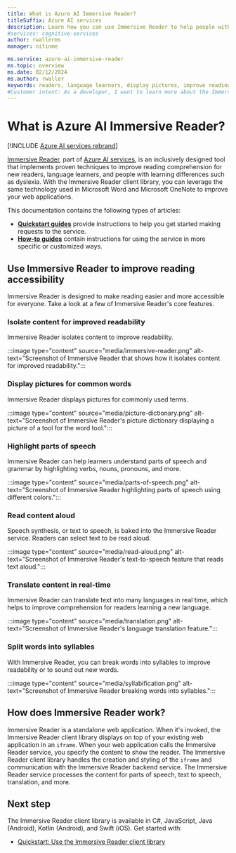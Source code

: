 ```yaml
---
title: What is Azure AI Immersive Reader?
titleSuffix: Azure AI services
description: Learn how you can use Immersive Reader to help people with learning differences or help new readers and language learners improve reading comprehension.
#services: cognitive-services
author: rwallerms
manager: nitinme

ms.service: azure-ai-immersive-reader
ms.topic: overview
ms.date: 02/12/2024
ms.author: rwaller
keywords: readers, language learners, display pictures, improve reading, read content, translate
#Customer intent: As a developer, I want to learn more about the Immersive Reader, which is a new offering in Azure AI services, so that I can embed this package of content into a document to accommodate users with reading differences.
---
```


# What is Azure AI Immersive Reader?

[!INCLUDE [Azure AI services rebrand](../includes/rebrand-note.md)]

[Immersive Reader](https://www.onenote.com/learningtools), part of [Azure AI services](../../ai-services/what-are-ai-services.md), is an inclusively designed tool that implements proven techniques to improve reading comprehension for new readers, language learners, and people with learning differences such as dyslexia. With the Immersive Reader client library, you can leverage the same technology used in Microsoft Word and Microsoft OneNote to improve your web applications.

This documentation contains the following types of articles:  

* **[Quickstart guides](quickstarts/client-libraries.md)** provide instructions to help you get started making requests to the service.
* **[How-to guides](how-to-create-immersive-reader.md)** contain instructions for using the service in more specific or customized ways.

## Use Immersive Reader to improve reading accessibility

Immersive Reader is designed to make reading easier and more accessible for everyone. Take a look at a few of Immersive Reader's core features.

### Isolate content for improved readability

Immersive Reader isolates content to improve readability.

:::image type="content" source="media/immersive-reader.png" alt-text="Screenshot of Immersive Reader that shows how it isolates content for improved readability.":::

### Display pictures for common words

Immersive Reader displays pictures for commonly used terms.

:::image type="content" source="media/picture-dictionary.png" alt-text="Screenshot of Immersive Reader's picture dictionary displaying a picture of a tool for the word tool.":::

### Highlight parts of speech

Immersive Reader can help learners understand parts of speech and grammar by highlighting verbs, nouns, pronouns, and more.

:::image type="content" source="media/parts-of-speech.png" alt-text="Screenshot of Immersive Reader highlighting parts of speech using different colors.":::

### Read content aloud

Speech synthesis, or text to speech, is baked into the Immersive Reader service. Readers can select text to be read aloud.

:::image type="content" source="media/read-aloud.png" alt-text="Screenshot of Immersive Reader's text-to-speech feature that reads text aloud.":::

### Translate content in real-time

Immersive Reader can translate text into many languages in real time, which helps to improve comprehension for readers learning a new language.

:::image type="content" source="media/translation.png" alt-text="Screenshot of Immersive Reader's language translation feature.":::

### Split words into syllables

With Immersive Reader, you can break words into syllables to improve readability or to sound out new words.

:::image type="content" source="media/syllabification.png" alt-text="Screenshot of Immersive Reader breaking words into syllables.":::

## How does Immersive Reader work?

Immersive Reader is a standalone web application. When it's invoked, the Immersive Reader client library displays on top of your existing web application in an `iframe`. When your web application calls the Immersive Reader service, you specify the content to show the reader. The Immersive Reader client library handles the creation and styling of the `iframe` and communication with the Immersive Reader backend service. The Immersive Reader service processes the content for parts of speech, text to speech, translation, and more.

## Next step

The Immersive Reader client library is available in C#, JavaScript, Java (Android), Kotlin (Android), and Swift (iOS). Get started with:

* [Quickstart: Use the Immersive Reader client library](quickstarts/client-libraries.md)
